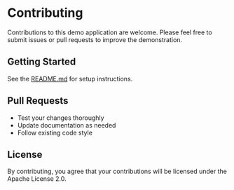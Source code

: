# Contributing

Contributions to this demo application are welcome. Please feel free to submit issues or pull requests to improve the demonstration.

## Getting Started

See the [README.md](README.md) for setup instructions.

## Pull Requests

- Test your changes thoroughly
- Update documentation as needed
- Follow existing code style

## License

By contributing, you agree that your contributions will be licensed under the Apache License 2.0.
